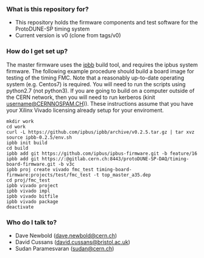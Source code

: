 ### What is this repository for? ###

* This repository holds the firmware components and test software for the ProtoDUNE-SP timing system
* Current version is v0 (clone from tags/v0)

### How do I get set up? ###

The master firmware uses the [ipbb](https://github.com/ipbus/ipbb) build tool, and requires the ipbus system firmware.
The following example procedure should build a board image for testing of the timing FMC. Note that a reasonably up-to-date
operating system (e.g. Centos7) is required.  You will need to run the scripts using python2.7 (not python3).  If you are 
going to build on a computer outside of the CERN network, then you will need to run kerberos (kinit username@CERNNOSPAM.CH)).
These instructions assume that you have your Xilinx Vivado licensing already setup for your enviroment.

	mkdir work
	cd work
	curl -L https://github.com/ipbus/ipbb/archive/v0.2.5.tar.gz | tar xvz
	source ipbb-0.2.5/env.sh
	ipbb init build
	cd build
	ipbb add git https://github.com/ipbus/ipbus-firmware.git -b feature/16
	ipbb add git https://:@gitlab.cern.ch:8443/protoDUNE-SP-DAQ/timing-board-firmware.git -b v3c
	ipbb proj create vivado fmc_test timing-board-firmware:projects/test/fmc_test -t top_master_a35.dep
	cd proj/fmc_test
	ipbb vivado project
	ipbb vivado impl
	ipbb vivado bitfile
	ipbb vivado package
	deactivate

### Who do I talk to? ###

* Dave Newbold (dave.newbold@cern.ch)
* David Cussans (david.cussans@bristol.ac.uk)
* Sudan Paramesvaran (sudan@cern.ch)

